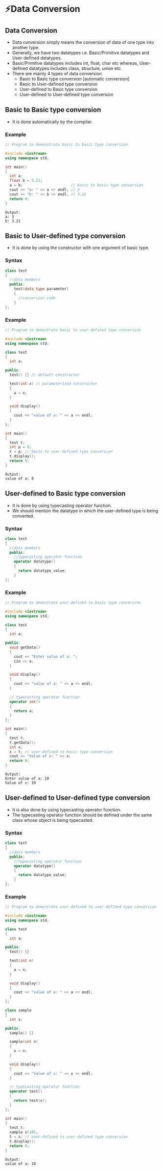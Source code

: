 # ⚡Data Conversion

## Data Conversion

- Data conversion simply means the conversion of data of one type into another type.
- Generally, we have two datatypes i.e. Basic/Primitive datatypes and User-defined datatypes.
- Basic/Primitive datatypes includes int, float, char etc whereas, User-defined datatypes includes class, structure, union etc.
- There are mainly 4 types of data conversion.
  - Basic to Basic type conversion [automatic conversion]
  - Basic to User-defined type conversion
  - User-defined to Basic type conversion
  - User-defined to User-defined type conversion

## Basic to Basic type conversion

- It is done automatically by the compiler.

### Example

```cpp
// Program to demonstrate basic to basic type conversion

#include <iostream>
using namespace std;

int main()
{
  int a;
  float b = 3.21;
  a = b;                      // basic to basic type conversion
  cout << "a: " << a << endl; // 3
  cout << "b: " << b << endl; // 3.21
  return 0;
}
```

```
Output:
a: 3
b: 3.21
```

## Basic to User-defined type conversion

- It is done by using the constructor with one argument of basic type.

### Syntax

```cpp
class test
{
  //data members
  public:
    test(data_type parameter)
    {
      //conversion code
    }
};
```

### Example

```cpp
// Program to demostrate basic to user-defined type conversion

#include <iostream>
using namespace std;

class test
{
  int a;

public:
  test() {} // default constructor

  test(int x) // parameterized constructor
  {
    a = x;
  }

  void display()
  {
    cout << "value of a: " << a << endl;
  }
};

int main()
{
  test t;
  int p = 8;
  t = p; // basic to user-defined type conversion
  t.display();
  return 0;
}
```

```
Output:
value of a: 8
```

## User-defined to Basic type conversion

- It is done by using typecasting operator function.
- We should mention the datatype in which the user-defined type is being converted.

### Syntax

```cpp
class test
{
  //data members
  public:
    //typecasting operator function
    operator datatype()
    {
      return datatype_value;
    }
};
```

### Example

```cpp
// Program to demostrate user-defined to basic type conversion

#include <iostream>
using namespace std;

class test
{
  int a;

public:
  void getData()
  {
    cout << "Enter value of a: ";
    cin >> a;
  }

  void display()
  {
    cout << "value of a: " << a << endl;
  }

  // typecasting operator function
  operator int()
  {
    return a;
  }
};

int main()
{
  test t;
  t.getData();
  int x;
  x = t; // user-defined to basic type conversion
  cout << "Value of x: " << x;
  return 0;
}
```

```
Output:
Enter value of a: 10
Value of x: 10
```

## User-defined to User-defined type conversion

- It is also done by using typecasting operator function.
- The typecasting operator function should be defined under the same class whose object is being typecasted.

### Syntax

```cpp
class test
{
  //data members
  public:
    //typecasting operator function
    operator datatype()
    {
      return datatype_value;
    }
};
```

### Example

```cpp
// Program to demostrate user-defined to user-defined type conversion

#include <iostream>
using namespace std;

class test
{
  int a;

public:
  test() {}

  test(int n)
  {
    a = n;
  }

  void display()
  {
    cout << "value of a: " << a << endl;
  }
};

class sample
{
  int x;

public:
  sample() {}

  sample(int n)
  {
    x = n;
  }

  void display()
  {
    cout << "Value of x: " << x << endl;
  }

  // typecasting operator function
  operator test()
  {
    return test(x);
  }
};

int main()
{
  test t;
  sample s(10);
  t = s; // user-defined to user-defined type conversion
  t.display();
  return 0;
}
```

```
Output:
value of a: 10
```
